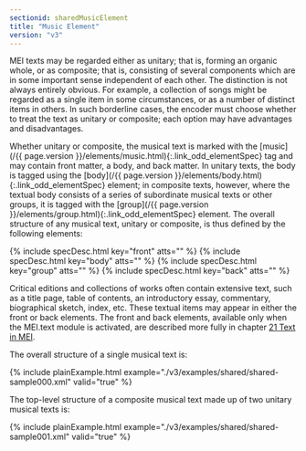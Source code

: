 ```yaml
---
sectionid: sharedMusicElement
title: "Music Element"
version: "v3"
---
```




MEI texts may be regarded either as unitary; that is, forming an organic whole, or
as
composite; that is, consisting of several components which are in some important sense
independent of each other. The distinction is not always entirely obvious. For example,
a
collection of songs might be regarded as a single item in some circumstances, or as
a number
of distinct items in others. In such borderline cases, the encoder must choose whether
to
treat the text as unitary or composite; each option may have advantages and
disadvantages.

Whether unitary or composite, the musical text is marked with the [music](/{{ page.version }}/elements/music.html){:.link_odd_elementSpec} tag and may contain front matter, a body, and back matter. In unitary texts,
the body is tagged using the [body](/{{ page.version }}/elements/body.html){:.link_odd_elementSpec} element; in composite texts,
however, where the textual body consists of a series of subordinate musical texts
or other
groups, it is tagged with the [group](/{{ page.version }}/elements/group.html){:.link_odd_elementSpec} element. The overall structure of
any musical text, unitary or composite, is thus defined by the following elements:



{% include specDesc.html key="front" atts="" %}
{% include specDesc.html key="body" atts="" %}
{% include specDesc.html key="group" atts="" %}
{% include specDesc.html key="back" atts="" %}



Critical editions and collections of works often contain extensive text, such as a
title
page, table of contents, an introductory essay, commentary, biographical sketch, index,
etc.
These textual items may appear in either the front or back elements. The front and
back
elements, available only when the MEI.text module is activated, are described more
fully in
chapter <a class="link_ptr" title="Text in MEI" href="/{{ page.version }}/guidelines/text.html">21 Text in MEI</a>.

The overall structure of a single musical text is:

{% include plainExample.html example="./v3/examples/shared/shared-sample000.xml" valid="true" %}

The top-level structure of a composite musical text made up of two unitary musical
texts
is:

{% include plainExample.html example="./v3/examples/shared/shared-sample001.xml" valid="true" %}




